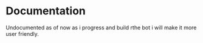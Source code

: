 # Documentation
Undocumented as of now as i progress and build rthe bot i will make it more user friendly.
